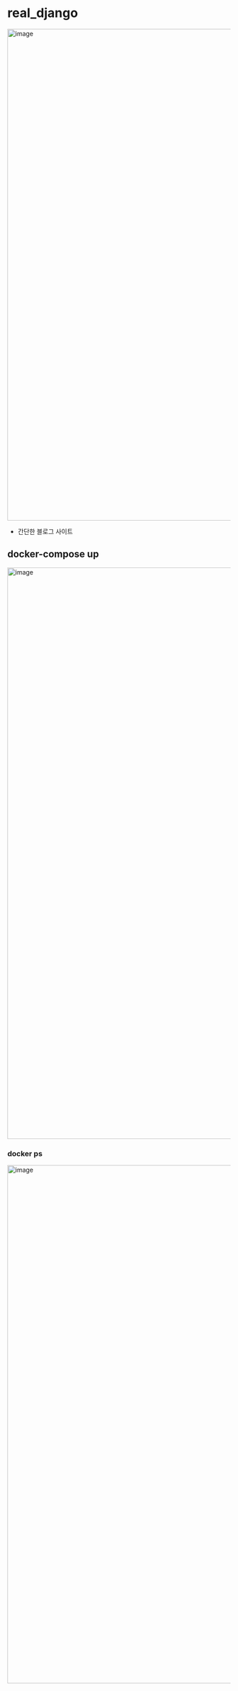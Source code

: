 # real_django

<img width="1109" alt="image" src="https://user-images.githubusercontent.com/57648890/221799540-92f174f0-03cf-4655-9788-efef2b848c01.png">


- 간단한 블로그 사이트


## docker-compose up

<img width="1289" alt="image" src="https://user-images.githubusercontent.com/57648890/221799116-554ca3e6-bef0-48dd-b002-bf731b08c1f8.png">


### docker ps

<img width="1169" alt="image" src="https://user-images.githubusercontent.com/57648890/221799338-3601c2e6-9974-40e5-849c-be4e8b11fc45.png">
